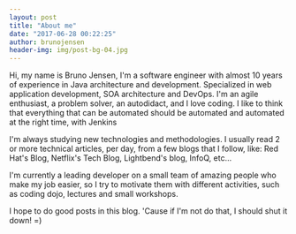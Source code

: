 ```yaml
---
layout: post
title: "About me"
date: "2017-06-28 00:22:25"
author: brunojensen
header-img: img/post-bg-04.jpg
---
```


<p>Hi, my name is Bruno Jensen, I'm a software engineer with almost 10 years of experience in Java architecture and development. Specialized in web application development, SOA architecture and DevOps. I'm an agile enthusiast, a problem solver, an autodidact, and I love coding. I like to think that everything that can be automated should be automated and automated at the right time, with Jenkins</p>
<p>I'm always studying new technologies and methodologies. I usually read 2 or more technical articles, per day, from a few blogs that I follow, like: Red Hat's Blog, Netflix's Tech Blog, Lightbend's blog, InfoQ, etc...</p>
<p>I'm currently a leading developer on a small team of amazing people who make my job easier, so I try to motivate them with different activities, such as coding dojo, lectures and small workshops.</p>
<p>I hope to do good posts in this blog. 'Cause if I'm not do that, I should shut it down! =)</p>

